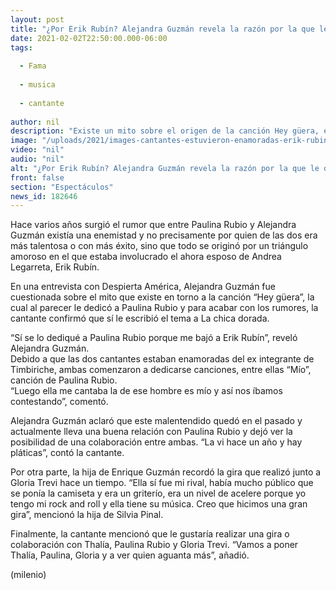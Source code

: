 ```yaml
---
layout: post
title: "¿Por Erik Rubín? Alejandra Guzmán revela la razón por la que le dedicó 'Hey güera' a Paulina Rubio"
date: 2021-02-02T22:50:00.000-06:00
tags:
  
  - Fama
  
  - musica
  
  - cantante
  
author: nil
description: "Existe un mito sobre el origen de la canción Hey güera, el cual menciona que Alejandra Guzmán se lo dedicó a Paulina Rubio. Guzmán resolvió la incógnita. "
image: "/uploads/2021/images-cantantes-estuvieron-enamoradas-erik-rubin.jpg"
video: "nil"
audio: "nil"
alt: "¿Por Erik Rubín? Alejandra Guzmán revela la razón por la que le dedicó 'Hey güera' a Paulina Rubio"
front: false
section: "Espectáculos"
news_id: 182646
---
```


Hace varios años surgió el rumor que entre Paulina Rubio y Alejandra Guzmán existía una enemistad y no precisamente por quien de las dos era más talentosa o con más éxito, sino que todo se originó por un triángulo amoroso en el que estaba involucrado el ahora esposo de Andrea Legarreta, Erik Rubín. 

En una entrevista con Despierta América, Alejandra Guzmán fue cuestionada sobre el mito que existe en torno a la canción “Hey güera”, la cual al parecer le dedicó a Paulina Rubio y para acabar con los rumores, la cantante confirmó que sí le escribió el tema a La chica dorada. 

“Sí se lo dediqué a Paulina Rubio porque me bajó a Erik Rubín”, reveló Alejandra Guzmán.  
Debido a que las dos cantantes estaban enamoradas del ex integrante de Timbiriche, ambas comenzaron a dedicarse canciones, entre ellas “Mío”, canción de Paulina Rubio.  
“Luego ella me cantaba la de ese hombre es mío y así nos íbamos contestando”, comentó. 

Alejandra Guzmán aclaró que este malentendido quedó en el pasado y actualmente lleva una buena relación con Paulina Rubio y dejó ver la posibilidad de una colaboración entre ambas. 
“La vi hace un año y hay pláticas”, contó la cantante. 

Por otra parte, la hija de Enrique Guzmán recordó la gira que realizó junto a Gloria Trevi hace un tiempo. 
“Ella sí fue mi rival, había mucho público que se ponía la camiseta y era un griterío, era un nivel de acelere porque yo tengo mi rock and roll y ella tiene su música. Creo que hicimos una gran gira”, mencionó la hija de Silvia Pinal.

Finalmente, la cantante mencionó que le gustaría realizar una gira o colaboración con Thalía, Paulina Rubio y Gloria Trevi. 
“Vamos a poner Thalía, Paulina, Gloria y a ver quien aguanta más”, añadió. 

(milenio)